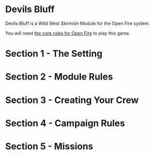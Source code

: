 **Devils Bluff**
================

Devils Bluff is a Wild West Skirmish Module for the Open Fire system.

You will need [the core rules for Open Fire](https://github.com/open-source-tabletop/openfire/) to play this game.

**Section 1 - The Setting**
===========================

<!-- 

Devil's Bluff is set in a fictional corner of the real wild west called Devil's Bluff where players will form a crew around a leader character. Each crew has a home base which can earn them money, must manage their standing with the law, and compete with other players for overall control of Devil's Bluff.

-->

**Section 2 - Module Rules**
============================

<!--

Main change to the rules is to switch to using a deck of cards in place of a standard D12 for most mechanics, and having a hand which allows players to control the outcome of certain actions.

Also includes a rule for horses, they make the player faster and can ride someone down, but are less manoeuvrable and lower your battle skill. In addition taking damage on a horse can cause you to get thrown.

-->

**Section 3 - Creating Your Crew**
==================================

<!--

How to put together a crew. Players create a leader then hire some guns. Most guns are not too different in stats but a range of abilities make them more interesting.

-->

**Section 4 - Campaign Rules**
==============================

<!--

Need to look into best way to manage this, something like kill team spec ops. Gangs get better as they play.

-->

**Section 5 - Missions**
========================

<!--

Compendium of missions related to the campaign play.

-->